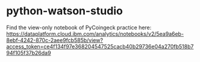 # python-watson-studio

Find the view-only notebook of PyCoingeck practice here:
https://dataplatform.cloud.ibm.com/analytics/notebooks/v2/5ea9a6eb-8ebf-4242-870c-2aee9fcb585b/view?access_token=ce4f134f97e368204547525cacb40b29736e04a270fb518b794f105f37b26da9
